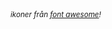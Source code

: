 

<i class="fa fa-diamond fa-3x green"></i>
<i class="fa fa-diamond fa-2x fa-rotate-90 magenta"></i>

<div class='z-normal' style='height:6em;margin-bottom:22px;'>
<i class="fa fa-cloud fa-5x blue z-under"></i>
<i class="fa fa-cloud fa-3x fa-flip-horizontal dark-blue z-under-under" style='margin-top:0.3em;margin-left:1.4em;'></i>

<i class="fa fa-bolt fa-2x z-over" style='margin-top:1.6em;margin-left:0.8em;'></i>
<i class="fa fa-bolt fa-3x z-over" style='margin-top:1em;margin-left:1em;'></i>

</div>

<small> *ikoner från [font awesome](http://fortawesome.github.io/Font-Awesome/)!* </small>